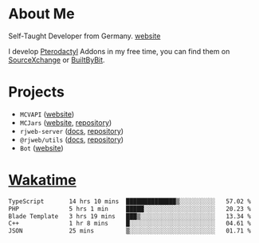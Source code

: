 # About Me

Self-Taught Developer from Germany. [website](https://rjansen.dev)

I develop [Pterodactyl](https://pterodactyl.io) Addons in my free time, you can find
them on [SourceXchange](https://www.sourcexchange.net/teams/356/profile) or [BuiltByBit](https://builtbybit.com/search/3078009).

# Projects

- `MCVAPI` ([website](https://versions.mcjars.app))
- `MCJars` ([website](https://mcjars.app), [repository](https://github.com/0x7d8/mcjar))
- `rjweb-server` ([docs](https://server.rjweb.dev), [repository](https://github.com/0x7d8/NPM_WEB-SERVER))
- `@rjweb/utils` ([docs](https://utils.rjweb.dev), [repository](https://github.com/0x7d8/rjweb-utils))
- `Bot` ([website](https://bot.rjns.dev))

# [Wakatime](https://wakatime.com/@0x7d8)

<!--START_SECTION:waka-->

```txt
TypeScript       14 hrs 10 mins  ██████████████▒░░░░░░░░░░   57.02 %
PHP              5 hrs 1 min     █████░░░░░░░░░░░░░░░░░░░░   20.23 %
Blade Template   3 hrs 19 mins   ███▒░░░░░░░░░░░░░░░░░░░░░   13.34 %
C++              1 hr 8 mins     █░░░░░░░░░░░░░░░░░░░░░░░░   04.61 %
JSON             25 mins         ▒░░░░░░░░░░░░░░░░░░░░░░░░   01.71 %
```

<!--END_SECTION:waka-->
